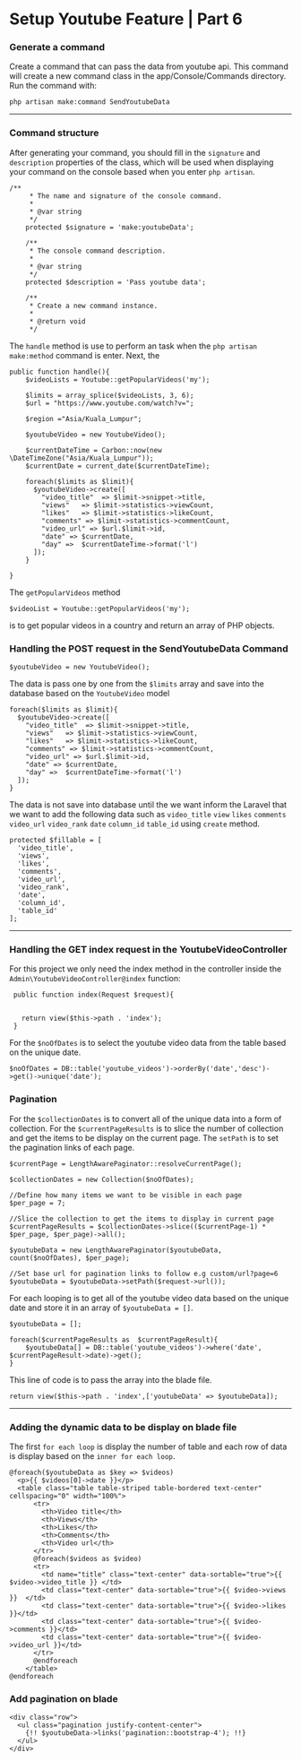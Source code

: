 #   Setup Youtube Feature | Part 6

### Generate a command

Create a command that can pass the data from youtube api. This command will create a new command class in the app/Console/Commands directory. Run the command with:

```
php artisan make:command SendYoutubeData
```

---

### Command structure

After generating your command, you should fill in the `signature` and `description` properties of the class, which will be used when displaying your command on the console based when you enter `php artisan`.

```
/**
     * The name and signature of the console command.
     *
     * @var string
     */
    protected $signature = 'make:youtubeData';

    /**
     * The console command description.
     *
     * @var string
     */
    protected $description = 'Pass youtube data';

    /**
     * Create a new command instance.
     *
     * @return void
     */
```

The `handle` method is use to perform an task when the `php artisan make:method` command is enter. Next, the

```
public function handle(){
    $videoLists = Youtube::getPopularVideos('my');

    $limits = array_splice($videoLists, 3, 6);
    $url = "https://www.youtube.com/watch?v=";

    $region ="Asia/Kuala_Lumpur";

    $youtubeVideo = new YoutubeVideo();

    $currentDateTime = Carbon::now(new \DateTimeZone("Asia/Kuala_Lumpur"));
    $currentDate = current_date($currentDateTime);

    foreach($limits as $limit){  
      $youtubeVideo->create([
        "video_title"  => $limit->snippet->title,
        "views"   => $limit->statistics->viewCount,
        "likes"   => $limit->statistics->likeCount,
        "comments" => $limit->statistics->commentCount,
        "video_url" => $url.$limit->id,
        "date" => $currentDate,
        "day" =>  $currentDateTime->format('l')
      ]);
    }

}
```

The `getPopularVideos` method

```
$videoList = Youtube::getPopularVideos('my');
```

is to get popular videos in a country and return an array of PHP objects. 


###  Handling the POST request in the SendYoutubeData Command

```
$youtubeVideo = new YoutubeVideo();
```

The data is pass one by one from the `$limits` array and save into the database based on the `YoutubeVideo` model

```
foreach($limits as $limit){  
  $youtubeVideo->create([
    "video_title"  => $limit->snippet->title,
    "views"   => $limit->statistics->viewCount,
    "likes"   => $limit->statistics->likeCount,
    "comments" => $limit->statistics->commentCount,
    "video_url" => $url.$limit->id,
    "date" => $currentDate,
    "day" =>  $currentDateTime->format('l')
  ]);
}
```

The data is not save into database until the we want inform the Laravel that we want to add the following data such 
as `video_title` `view` `likes` `comments` `video_url` `video_rank` `date` `column_id` `table_id` using `create`
method.

```
protected $fillable = [
  'video_title',
  'views',
  'likes',
  'comments',
  'video_url',
  'video_rank',
  'date',
  'column_id',
  'table_id'
];
```   

---

###  Handling the GET index request in the YoutubeVideoController

For this project we only need the index method in the controller inside the `Admin\YoutubeVideoController@index` 
function:

```
 public function index(Request $request){  


   return view($this->path . 'index');
 }
 ```

For the `$noOfDates` is to select the youtube video data from the table based on the unique date.

```
$noOfDates = DB::table('youtube_videos')->orderBy('date','desc')->get()->unique('date');
```

###  Pagination

For the `$collectionDates` is to convert all of the unique data into a form of collection. For the `$currentPageResults`
is to slice the number of collection and get the items to be display on the current page. The `setPath` is to set the 
pagination links of each page.

```
$currentPage = LengthAwarePaginator::resolveCurrentPage();

$collectionDates = new Collection($noOfDates);

//Define how many items we want to be visible in each page
$per_page = 7;

//Slice the collection to get the items to display in current page
$currentPageResults = $collectionDates->slice(($currentPage-1) * $per_page, $per_page)->all();

$youtubeData = new LengthAwarePaginator($youtubeData, count($noOfDates), $per_page);

//Set base url for pagination links to follow e.g custom/url?page=6
$youtubeData = $youtubeData->setPath($request->url());

```

For each looping is to get all of the youtube video data based on the unique date and store it in an array of 
`$youtubeData = []`. 

```
$youtubeData = [];
       
foreach($currentPageResults as  $currentPageResult){
    $youtubeData[] = DB::table('youtube_videos')->where('date', $currentPageResult->date)->get();     
}
```

This line of code is to pass the array into the blade file. 

```
return view($this->path . 'index',['youtubeData' => $youtubeData]); 
```

---


###  Adding the dynamic data to be display on blade file

The first `for each loop` is display the number of table and each row of data is display based on the 
`inner for each loop`.


```
@foreach($youtubeData as $key => $videos)
  <p>{{ $videos[0]->date }}</p>
  <table class="table table-striped table-bordered text-center" cellspacing="0" width="100%">
      <tr>
        <th>Video title</th>
        <th>Views</th>
        <th>Likes</th>
        <th>Comments</th>
        <th>Video url</th>
      </tr>
      @foreach($videos as $video)  
      <tr>   
        <td name="title" class="text-center" data-sortable="true">{{  $video->video_title }} </td> 
        <td class="text-center" data-sortable="true">{{ $video->views }}  </td>
        <td class="text-center" data-sortable="true">{{ $video->likes }}</td>
        <td class="text-center" data-sortable="true">{{ $video->comments }}</td>
        <td class="text-center" data-sortable="true">{{ $video->video_url }}</td>
      </tr>
      @endforeach
    </table>  
@endforeach 
```

### Add pagination on blade 

```
<div class="row">
  <ul class="pagination justify-content-center">
    {!! $youtubeData->links('pagination::bootstrap-4'); !!}
  </ul>
</div> 
```



 





